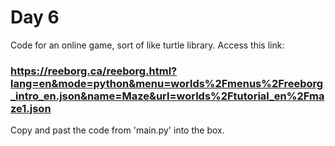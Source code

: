 # Day 6
Code for an online game, sort of like turtle library. 
Access this link: 
### https://reeborg.ca/reeborg.html?lang=en&mode=python&menu=worlds%2Fmenus%2Freeborg_intro_en.json&name=Maze&url=worlds%2Ftutorial_en%2Fmaze1.json 
Copy and past the code from 'main.py' into the box.  
